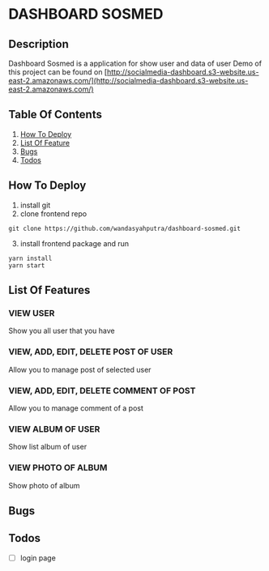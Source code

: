 # DASHBOARD SOSMED

## Description

Dashboard Sosmed is a application for show user and data of user
Demo of this project can be found on [http://socialmedia-dashboard.s3-website.us-east-2.amazonaws.com/](http://socialmedia-dashboard.s3-website.us-east-2.amazonaws.com/)

## Table Of Contents

1.  [How To Deploy](#how-to-deploy)
2.  [List Of Feature](#list-of-feature)
3.  [Bugs](#bugs)
4.  [Todos](#todos)

## How To Deploy

1.  install git
2.  clone frontend repo

```
git clone https://github.com/wandasyahputra/dashboard-sosmed.git
```

3.  install frontend package and run

```
yarn install
yarn start
```

## List Of Features

### VIEW USER

Show you all user that you have

### VIEW, ADD, EDIT, DELETE POST OF USER

Allow you to manage post of selected user

### VIEW, ADD, EDIT, DELETE COMMENT OF POST

Allow you to manage comment of a post

### VIEW ALBUM OF USER

Show list album of user

### VIEW PHOTO OF ALBUM

Show photo of album

## Bugs

## Todos

- [ ] login page
